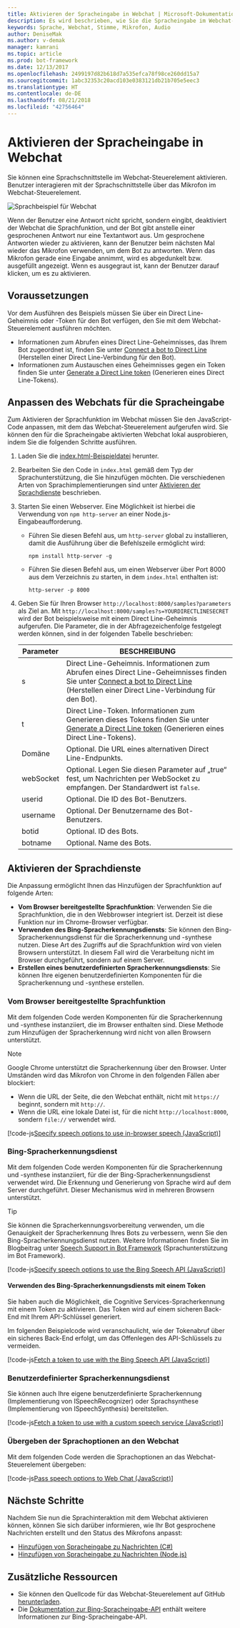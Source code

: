 ```yaml
---
title: Aktivieren der Spracheingabe in Webchat | Microsoft-Dokumentation
description: Es wird beschrieben, wie Sie die Spracheingabe im Webchat-Steuerelement für einen Bot aktivieren, der mit dem Webchatkanal verbunden ist.
keywords: Sprache, Webchat, Stimme, Mikrofon, Audio
author: DeniseMak
ms.author: v-demak
manager: kamrani
ms.topic: article
ms.prod: bot-framework
ms.date: 12/13/2017
ms.openlocfilehash: 2499197d82b618d7a535efca78f98ce260dd15a7
ms.sourcegitcommit: 1abc32353c20acd103e0383121db21b705e5eec3
ms.translationtype: HT
ms.contentlocale: de-DE
ms.lasthandoff: 08/21/2018
ms.locfileid: "42756464"
---
```

# <a name="enable-speech-in-web-chat"></a>Aktivieren der Spracheingabe in Webchat
Sie können eine Sprachschnittstelle im Webchat-Steuerelement aktivieren. Benutzer interagieren mit der Sprachschnittstelle über das Mikrofon im Webchat-Steuerelement.

![Sprachbeispiel für Webchat](~/media/bot-service-channel-webchat/webchat-sample-speech.png)

Wenn der Benutzer eine Antwort nicht spricht, sondern eingibt, deaktiviert der Webchat die Sprachfunktion, und der Bot gibt anstelle einer gesprochenen Antwort nur eine Textantwort aus. Um gesprochene Antworten wieder zu aktivieren, kann der Benutzer beim nächsten Mal wieder das Mikrofon verwenden, um dem Bot zu antworten. Wenn das Mikrofon gerade eine Eingabe annimmt, wird es abgedunkelt bzw. ausgefüllt angezeigt. Wenn es ausgegraut ist, kann der Benutzer darauf klicken, um es zu aktivieren.

## <a name="prerequisites"></a>Voraussetzungen

  Vor dem Ausführen des Beispiels müssen Sie über ein Direct Line-Geheimnis oder -Token für den Bot verfügen, den Sie mit dem Webchat-Steuerelement ausführen möchten. 
  * Informationen zum Abrufen eines Direct Line-Geheimnisses, das Ihrem Bot zugeordnet ist, finden Sie unter [Connect a bot to Direct Line](bot-service-channel-connect-directline.md) (Herstellen einer Direct Line-Verbindung für den Bot).
  * Informationen zum Austauschen eines Geheimnisses gegen ein Token finden Sie unter [Generate a Direct Line token](rest-api/bot-framework-rest-direct-line-3-0-authentication.md) (Generieren eines Direct Line-Tokens).

## <a name="customizing-web-chat-for-speech"></a>Anpassen des Webchats für die Spracheingabe
Zum Aktivieren der Sprachfunktion im Webchat müssen Sie den JavaScript-Code anpassen, mit dem das Webchat-Steuerelement aufgerufen wird. Sie können den für die Spracheingabe aktivierten Webchat lokal ausprobieren, indem Sie die folgenden Schritte ausführen.

1. Laden Sie die [index.html-Beispieldatei](https://aka.ms/web-chat-speech-sample) herunter. <!-- this aka.ms link needs to be updated if the sample location changes -->
2. Bearbeiten Sie den Code in `index.html` gemäß dem Typ der Sprachunterstützung, die Sie hinzufügen möchten. Die verschiedenen Arten von Sprachimplementierungen sind unter [Aktivieren der Sprachdienste](#enable-speech-services) beschrieben. 
3. Starten Sie einen Webserver. Eine Möglichkeit ist hierbei die Verwendung von `npm http-server` an einer Node.js-Eingabeaufforderung.

   * Führen Sie diesen Befehl aus, um `http-server` global zu installieren, damit die Ausführung über die Befehlszeile ermöglicht wird:

     ```
     npm install http-server -g
     ```

   * Führen Sie diesen Befehl aus, um einen Webserver über Port 8000 aus dem Verzeichnis zu starten, in dem `index.html` enthalten ist:

     ```
     http-server -p 8000
     ```
4. Geben Sie für Ihren Browser `http://localhost:8000/samples?parameters` als Ziel an. Mit `http://localhost:8000/samples?s=YOURDIRECTLINESECRET` wird der Bot beispielsweise mit einem Direct Line-Geheimnis aufgerufen. Die Parameter, die in der Abfragezeichenfolge festgelegt werden können, sind in der folgenden Tabelle beschrieben:

   | Parameter | BESCHREIBUNG |
   |-----------|-------------|
   | s | Direct Line-Geheimnis. Informationen zum Abrufen eines Direct Line-Geheimnisses finden Sie unter [Connect a bot to Direct Line](bot-service-channel-connect-directline.md) (Herstellen einer Direct Line-Verbindung für den Bot). |
   | t | Direct Line-Token. Informationen zum Generieren dieses Tokens finden Sie unter [Generate a Direct Line token](rest-api/bot-framework-rest-direct-line-3-0-authentication.md) (Generieren eines Direct Line-Tokens). |
   | Domäne | Optional. Die URL eines alternativen Direct Line-Endpunkts.  |
   | webSocket | Optional. Legen Sie diesen Parameter auf „true“ fest, um Nachrichten per WebSocket zu empfangen. Der Standardwert ist `false`. |
   | userid | Optional. Die ID des Bot-Benutzers.  |
   | username | Optional. Der Benutzername des Bot-Benutzers.  |
   | botid | Optional. ID des Bots. |
   | botname | Optional. Name des Bots. |


## <a name="enable-speech-services"></a>Aktivieren der Sprachdienste
Die Anpassung ermöglicht Ihnen das Hinzufügen der Sprachfunktion auf folgende Arten:

* **Vom Browser bereitgestellte Sprachfunktion**: Verwenden Sie die Sprachfunktion, die in den Webbrowser integriert ist. Derzeit ist diese Funktion nur im Chrome-Browser verfügbar.
* **Verwenden des Bing-Spracherkennungsdiensts**: Sie können den Bing-Spracherkennungsdienst für die Spracherkennung und -synthese nutzen. Diese Art des Zugriffs auf die Sprachfunktion wird von vielen Browsern unterstützt. In diesem Fall wird die Verarbeitung nicht im Browser durchgeführt, sondern auf einem Server.
* **Erstellen eines benutzerdefinierten Spracherkennungsdiensts**: Sie können Ihre eigenen benutzerdefinierten Komponenten für die Spracherkennung und -synthese erstellen.

### <a name="browser-provided-speech"></a>Vom Browser bereitgestellte Sprachfunktion

Mit dem folgenden Code werden Komponenten für die Spracherkennung und -synthese instanziiert, die im Browser enthalten sind. Diese Methode zum Hinzufügen der Spracherkennung wird nicht von allen Browsern unterstützt. 

> [!NOTE] 
> Google Chrome unterstützt die Spracherkennung über den Browser. Unter Umständen wird das Mikrofon von Chrome in den folgenden Fällen aber blockiert:
> * Wenn die URL der Seite, die den Webchat enthält, nicht mit `https://` beginnt, sondern mit `http://`.
> * Wenn die URL eine lokale Datei ist, für die nicht `http://localhost:8000`, sondern `file://` verwendet wird.

[!code-js[Specify speech options to use in-browser speech (JavaScript)](./includes/code/bot-service-channel-connect-webchat-speech.js#BrowserSpeech)]

### <a name="bing-speech-service"></a>Bing-Spracherkennungsdienst

Mit dem folgenden Code werden Komponenten für die Spracherkennung und -synthese instanziiert, für die der Bing-Spracherkennungsdienst verwendet wird. Die Erkennung und Generierung von Sprache wird auf dem Server durchgeführt. Dieser Mechanismus wird in mehreren Browsern unterstützt. 

> [!TIP]
> Sie können die Spracherkennungsvorbereitung verwenden, um die Genauigkeit der Spracherkennung Ihres Bots zu verbessern, wenn Sie den Bing-Spracherkennungsdienst nutzen. Weitere Informationen finden Sie im Blogbeitrag unter [Speech Support in Bot Framework](https://blog.botframework.com/2017/06/26/Speech-To-Text) (Sprachunterstützung im Bot Framework).

[!code-js[Specify speech options to use the Bing Speech API (JavaScript)](./includes/code/bot-service-channel-connect-webchat-speech.js#BingSpeech)]

#### <a name="use-the-bing-speech-service-with-a-token"></a>Verwenden des Bing-Spracherkennungsdiensts mit einem Token

Sie haben auch die Möglichkeit, die Cognitive Services-Spracherkennung mit einem Token zu aktivieren. Das Token wird auf einem sicheren Back-End mit Ihrem API-Schlüssel generiert.

Im folgenden Beispielcode wird veranschaulicht, wie der Tokenabruf über ein sicheres Back-End erfolgt, um das Offenlegen des API-Schlüssels zu vermeiden.

[!code-js[Fetch a token to use with the Bing Speech API (JavaScript)](./includes/code/bot-service-channel-connect-webchat-speech.js#FetchToken)]

### <a name="custom-speech-service"></a>Benutzerdefinierter Spracherkennungsdienst

Sie können auch Ihre eigene benutzerdefinierte Spracherkennung (Implementierung von ISpeechRecognizer) oder Sprachsynthese (Implementierung von ISpeechSynthesis) bereitstellen. 

[!code-js[Fetch a token to use with a custom speech service (JavaScript)](./includes/code/bot-service-channel-connect-webchat-speech.js#CustomSpeechService)]

### <a name="pass-the-speech-options-to-web-chat"></a>Übergeben der Sprachoptionen an den Webchat

Mit dem folgenden Code werden die Sprachoptionen an das Webchat-Steuerelement übergeben:

[!code-js[Pass speech options to Web Chat (JavaScript)](./includes/code/bot-service-channel-connect-webchat-speech.js#PassSpeechOptionsToWebChat)]

## <a name="next-steps"></a>Nächste Schritte
Nachdem Sie nun die Sprachinteraktion mit dem Webchat aktivieren können, können Sie sich darüber informieren, wie Ihr Bot gesprochene Nachrichten erstellt und den Status des Mikrofons anpasst:
* [Hinzufügen von Spracheingabe zu Nachrichten (C#)](dotnet/bot-builder-dotnet-text-to-speech.md)
* [Hinzufügen von Spracheingabe zu Nachrichten (Node.js)](nodejs/bot-builder-nodejs-text-to-speech.md)

## <a name="additional-resources"></a>Zusätzliche Ressourcen

* Sie können den Quellcode für das Webchat-Steuerelement auf GitHub [herunterladen](https://github.com/Microsoft/BotFramework-WebChat).
* Die [Dokumentation zur Bing-Spracheingabe-API](https://docs.microsoft.com/azure/cognitive-services/speech/home) enthält weitere Informationen zur Bing-Spracheingabe-API.

